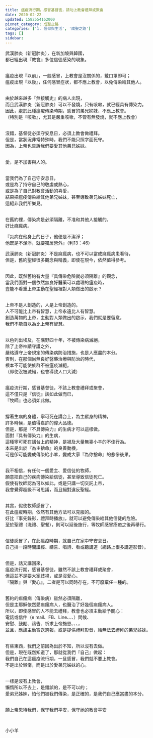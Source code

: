 ```yaml
---
title: 瘟疫流行期，感冒基督徒，請勿上教會禮拜或聚會
date: 2020-02-22
updated: 1582554162000
pixnet_category: 成聖之路
categories: ['1. 信仰與生活', '成聖之路']
tags: []
sidebar: 
---
```


<p>武漢肺炎（新冠肺炎），在新加坡與韓國，<br/>
都已經出現『教會』多位信徒感染的現象。</p>
<p><br/>
瘟疫出現『以前』，一般感冒，上教會是沒關係的，戴口罩即可；<br/>
瘟疫出現『以後』，任何感冒症狀，都不應上教會，以免傳染給其他人。</p>
<p><br/>
由於越來越多『無接觸史』的病人出現，<br/>
而且武漢肺炎（新冠肺炎）可以不發燒，只有咳嗽，就已經具有傳染力。<br/>
因此，處於此種瘟疫傳染時期，感冒的弟兄姊妹，不應上教會。<br/>
（特別是『咳嗽』，尤其是嚴重咳嗽，不管有無發燒，就不應上教會）</p>
<p><br/>
沒錯，基督徒必須守安息日，必須上教會做禮拜。<br/>
但是，當狀況非常特殊時，我們不能只照字面死守。<br/>
因為，上帝也告訴我們要愛其他弟兄姊妹。</p>
<p><br/>
愛，是不加害與人的。</p>
<p><br/>
當我們為了自己守安息日，<br/>
或是為了持守自己的敬虔或熱心，<br/>
或是為了自己對教會活動的喜愛，<br/>
結果把瘟疫傳染給其他弟兄姊妹，甚至導致弟兄姊妹死亡，<br/>
這絕非我們所樂見。</p>
<p><br/>
在舊約裡，傳染病是必須隔離，不准和其他人接觸的。<br/>
好比痲瘋病。</p>
<p>『災病在他身上的日子，他便是不潔淨；<br/>
他既是不潔淨，就要獨居營外』（利13：46）</p>
<p>武漢肺炎（新冠肺炎）不是痲瘋病，也不可以當成痲瘋病患看待，<br/>
但是，舊約聖經很多觀念與精義，即使在現今，依然值得參考。</p>
<p><br/>
因此，既然舊約有大量『具傳染危險就必須隔離』的觀念，<br/>
當我們面對一個依然無良好醫藥可以處理的瘟疫時，<br/>
豈能不看重上帝主動在聖經裡對人類做出的啟示？</p>
<p><br/>
上帝不是人創造的，人是上帝創造的。<br/>
人不可能比上帝有智慧，上帝永遠比人有智慧。<br/>
創造萬物的上帝，主動對人類做出的啟示，我們就是要留意，<br/>
我們不能自以為比上帝有智慧。</p>
<p><br/>
以色列出埃及，在曠野四十年，不被傳染病滅絕，<br/>
除了上帝神蹟守護之外，<br/>
嚴格遵守上帝規定的傳染病防治措施，也是人應盡的本分。<br/>
否則，在那個尚無良好醫藥治療與防治的時代，<br/>
根本不可能使族群不被瘟疫滅絕。<br/>
（即使沒被滅絕，也會導致人口大減）</p>
<p><br/>
瘟疫流行期，感冒基督徒，不該上教會禮拜或聚會，<br/>
這不僅只是『信徒』該如此做而已，<br/>
『牧師』也必須如此做。</p>
<p><br/>
撐著生病的身體，寧可死在講台上，為主獻身的精神，<br/>
許多時候，是值得嘉許的偉大品德。<br/>
但是，那是『不具傳染力』的生病才可以這樣做。<br/>
面對『具有傳染力』的生病，<br/>
這種寧可死在講台上的精神，是禍及大量無辜小羊的不佳行為。<br/>
本來是出於『為主捨命』的良善動機，<br/>
可是卻可能變成傳染給小羊，變成大家『為你捨命』的悲慘後果。</p>
<p><br/>
我不相信，有任何一個愛主、愛信徒的牧師，<br/>
願意把自己的疾病傳染給信徒，甚至導致信徒死亡。<br/>
假使有牧師認為可以如此，或是只講一切交託上帝，<br/>
我會覺得超級不可思議，而且絕對違反聖經。</p>
<p><br/>
其實，假使牧師感冒了，<br/>
在此瘟疫時期，依然有其他方法可以克服的。<br/>
好比『事先錄影，禮拜時播放』，就可以避免傳染給其他信徒的危險。<br/>
至於聖禮（洗禮、聖餐），則可以延後施行，等牧師感冒痊癒之後再舉行。</p>
<p><br/>
信徒感冒了，在此瘟疫時期，就自己在家中守安息日。<br/>
自己排一段時間讀經、禱告、唱詩、看或聽講道（網路上很多講道影音）。</p>
<p><br/>
但是，話又講回來，<br/>
瘟疫流行期，感冒基督徒，雖然不該上教會禮拜或聚會，<br/>
但這並不是要大家歧視，或是沒愛心。<br/>
『隔離』與『愛心』，二者是可以同時存在，不可廢棄任一種的。</p>
<p><br/>
舊約的痲瘋病（傳染病）雖然必須隔離，<br/>
但是主耶穌依然愛痲瘋病人，也醫治了好幾個痲瘋病人。<br/>
所以，即使感冒的人不能去禮拜，教會也必須主動給予關心：<br/>
電話或信件（e mail、FB、Line、、、）問候、<br/>
安慰、鼓勵、禱告、祈求上帝施恩、、、，<br/>
並且，應該主動寄送週報，或是提供禮拜影音，給無法去禮拜的弟兄姊妹。</p>
<p><br/>
有些東西，我們之前因為出於不知，所以沒有去做。<br/>
但是，現在既然知道了，那就從我們『自己』做起：<br/>
我們自己在這瘟疫流行期，一旦感冒，我們就不要上教會。<br/>
不是出於懶惰，而是出於愛弟兄姊妹的心。</p>
<p><br/>
一樣是沒有上教會，<br/>
懶惰所以不去上，是錯誤的，是不可以的；<br/>
愛弟兄姊妹，怕他們被我們傳染，是正確的，是我們自己應當盡的本分。</p>
<p><br/>
願上帝恩待我們，保守我們平安，保守祂的教會平安</p>
<p> </p>
<p>小小羊</p>
